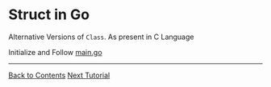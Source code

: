 # Struct in Go

Alternative Versions of `Class`. As present in C Language

Initialize and Follow [main.go](./main.go)

---
[Back to Contents](../../Readme.md)
[Next Tutorial](../15tut/index.md)
